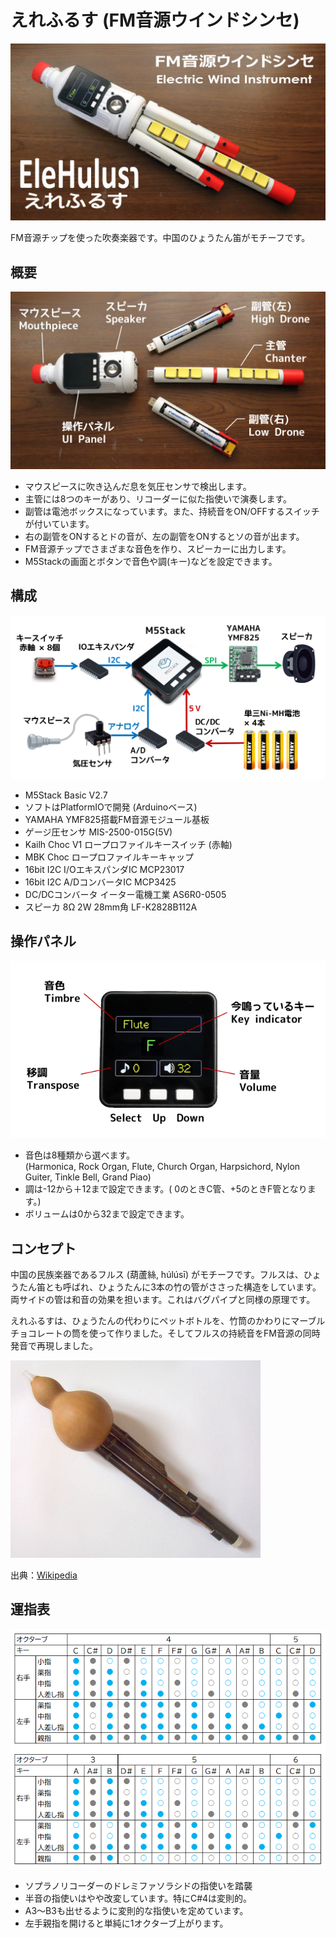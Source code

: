 # えれふるす (FM音源ウインドシンセ)
<img src="image/EleHulusi.jpg" width="512">

FM音源チップを使った吹奏楽器です。中国のひょうたん笛がモチーフです。  
<!-- A wind synthesizer inspired by the Chinese gourd flute. -->

## 概要

<img src="image/EleHulusi_2.jpg" width="512">

- マウスピースに吹き込んだ息を気圧センサで検出します。
- 主管には8つのキーがあり、リコーダーに似た指使いで演奏します。
- 副管は電池ボックスになっています。また、持続音をON/OFFするスイッチが付いています。
- 右の副管をONするとドの音が、左の副管をONするとソの音が出ます。
- FM音源チップでさまざまな音色を作り、スピーカーに出力します。
- M5Stackの画面とボタンで音色や調(キー)などを設定できます。

<!--
The air pressure sensor detects The breath blown into the mouthpiece. The center pipe has keys to play a melody. Outer pipes have battery boxes and switches that turn on/off the sustained sounds. The FM synthesizer generates various timbres and outputs them to the speaker.
-->

## 構成
<img src="image/overview.png" width="640">

- M5Stack Basic V2.7
- ソフトはPlatformIOで開発 (Arduinoベース)
- YAMAHA YMF825搭載FM音源モジュール基板
- ゲージ圧センサ MIS-2500-015G(5V) 
- Kailh Choc V1 ロープロファイルキースイッチ (赤軸)
- MBK Choc ロープロファイルキーキャップ
- 16bit I2C I/OエキスパンダIC MCP23017
- 16bit I2C A/DコンバータIC MCP3425
- DC/DCコンバータ イーター電機工業 AS6R0-0505 <!-- (入力4.5～9V, 出力:5V/1A) --> 
- スピーカ 8Ω 2W 28mm角 LF-K2828B112A

## 操作パネル
<img src="image/UI.png" width="512">

- 音色は8種類から選べます。<br>(Harmonica, Rock Organ, Flute, Church Organ, Harpsichord, Nylon Guiter, Tinkle Bell, Grand Piao)
- 調は-12から＋12まで設定できます。( 0のときC管、+5のときF管となります。)
- ボリュームは0から32まで設定できます。

## コンセプト
中国の民族楽器であるフルス (葫蘆絲, húlúsī) がモチーフです。フルスは、ひょうたん笛とも呼ばれ、ひょうたんに3本の竹の管がささった構造をしています。両サイドの管は和音の効果を担います。これはバグパイプと同様の原理です。

えれふるすは、ひょうたんの代わりにペットボトルを、竹筒のかわりにマーブルチョコレートの筒を使って作りました。そしてフルスの持続音をFM音源の同時発音で再現しました。

<!--
EleHulusi is inspired by the hulusi, a Chinese traditional instrument that is also known as the gourd flute. The hulusi consists of a gourd bottle and three bamboo pipes. The outer pipes make a harmonic effect. It is the same principle as bagpipes.

EleHulusi is made of a plastic bottle and paper pipes instead of a gourd bottle and bamboo pipes. The polyphonic FM synthesizer reproduces the harmonic effect of the hulusi.
-->

![フルス](image/hulusi.jpg) 

出典：[Wikipedia](https://ja.wikipedia.org/wiki/%E3%81%B2%E3%82%87%E3%81%86%E3%81%9F%E3%82%93%E7%AC%9B)

## 運指表
![構成図](image/finger.png)
- ソプラノリコーダーのドレミファソラシドの指使いを踏襲
- 半音の指使いはやや改変しています。特にC#4は変則的。
- A3～B3も出せるように変則的な指使いを定めています。
- 左手親指を開けると単純に1オクターブ上がります。

